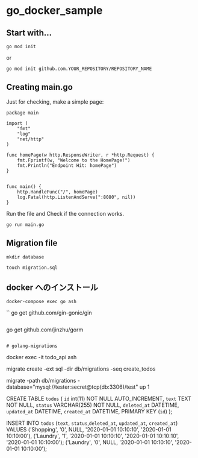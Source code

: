 # go_docker_sample

## Start with...
`go mod init`

or

`go mod init github.com.YOUR_REPOSITORY/REPOSITORY_NAME`


## Creating main.go
Just for checking, make a simple page:
```
package main

import (
	"fmt"
	"log"
	"net/http"
)

func homePage(w http.ResponseWriter, r *http.Request) {
	fmt.Fprintf(w, "Welcome to the HomePage!")
	fmt.Println("Endpoint Hit: homePage")
}


func main() {
	http.HandleFunc("/", homePage)
	log.Fatal(http.ListenAndServe(":8080", nil))
}
```

Run the file and Check if the connection works.
```
go run main.go
```

## Migration file

```
mkdir database
```
```
touch migration.sql
```


## docker へのインストール
```
docker-compose exec go ash
```
``
go get github.com/gin-gonic/gin
```

```
go get github.com/jinzhu/gorm
```

# golang-migrations
```
docker exec -it todo_api ash


migrate create -ext sql -dir db/migrations -seq create_todos

migrate -path db/migrations -database="mysql://tester:secret@tcp(db:3306)/test" up 1


CREATE TABLE `todos` (
  `id` int(11) NOT NULL AUTO_INCREMENT,
  `text` TEXT NOT NULL,
  `status` VARCHAR(255) NOT NULL,
  `deleted_at` DATETIME,
  `updated_at` DATETIME,
  `created_at` DATETIME,
  PRIMARY KEY (`id`)
);

INSERT INTO `todos` (`text`, `status`,`deleted_at`, `updated_at`, `created_at`)
VALUES ('Shopping', '0', NULL, '2020-01-01 10:10:10', '2020-01-01 10:10:00'),
       ('Laundry', '1', '2020-01-01 10:10:10', '2020-01-01 10:10:10', '2020-01-01 10:10:00');
       ('Laundry', '0', NULL, '2020-01-01 10:10:10', '2020-01-01 10:10:00');
```
